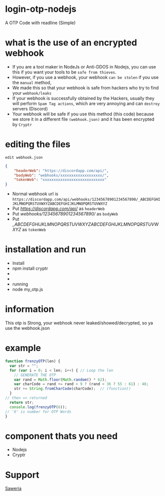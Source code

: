 # login-otp-nodejs
A OTP Code with readline (Simple)

# what is the use of an encrypted webhook
- If you are a tool maker in NodeJs or Anti-DDOS in Nodejs, you can use this if you want your tools to be ```safe from thieves```.
- However, if you use a webhook, your webhook ```can be stolen``` if you use the ```manual``` method,
- We made this so that your webhook is safe from hackers who try to find your ```webhook/leaks```
- If your webhook is successfully obtained by the Hackers, usually they will perform ```Spam Tag actions```, which are very annoying and can ```destroy``` servers (Discord)
- Your webhook will be safe if you use this method (this code) because we store it in a different file ```(webhook.json)``` and it has been encrypted by ```Cryptr```
# editing the files
```edit webhook.json```
```json
{
    "headerWeb": "https://discordapp.com/api/",
    "bodyWeb": "webhooks/xxxxxxxxxxxxxxxxxxx/",
    "tokenWeb": "xxxxxxxxxxxxxxxxxxxxxxxxxxxx"
}
```
- Normal webhook url is ```https://discordapp.com/api/webhooks/12345678901234567890/_ABCDEFGHIJKLMNOPQRSTUVWXYZABCDEFGHIJKLMNOPQRSTUVWXYZ```
- Put *https://discordapp.com/api/* as ```headerWeb```
- Put *webhooks/12345678901234567890/* as ```bodyWeb```
- Put *_ABCDEFGHIJKLMNOPQRSTUVWXYZABCDEFGHIJKLMNOPQRSTUVWXYZ* as ```tokenWeb```

# installation and run
- Install
- npm install cryptr
-
-
- running
- node my_otp.js

# information
This otp is Strong, your webhook never leaked/showed/decrypted, so ya use the webhook.json

# example
```js
function frenzyOTP(len) {
  var str = "";                          
  for (var i = 0; i < len; i++) { // Loop the len
    // GENERATE THE OTP
    var rand = Math.floor(Math.random() * 62);
    var charCode = rand += rand > 9 ? (rand < 36 ? 55 : 61) : 48; 
    str += String.fromCharCode(charCode);  // (function))    
  }
// then => returned
  return str;
  console.log(frenzyOTP(6));
// '6' is number for OTP Words
}
```

# component thats you need
- Nodejs
- Cryptr

# Support
[Saweria](https://saweria.co/FrenzyS6)
